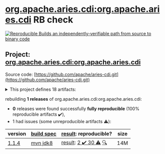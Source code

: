 [org.apache.aries.cdi:org.apache.aries.cdi](https://search.maven.org/artifact/org.apache.aries.cdi/org.apache.aries.cdi/) RB check
=======

[![Reproducible Builds](https://reproducible-builds.org/images/logos/rb.svg) an independently-verifiable path from source to binary code](https://reproducible-builds.org/)

## Project: [org.apache.aries.cdi:org.apache.aries.cdi](https://search.maven.org/artifact/org.apache.aries.cdi/org.apache.aries.cdi/)

Source code: [https://github.com/apache/aries-cdi.git](https://github.com/apache/aries-cdi.git)

<details><summary>This project defines 18 artifacts:</summary>

* [org.apache.aries.cdi:aries-cdi-feature](https://search.maven.org/artifact/org.apache.aries.cdi/aries-cdi-feature/)
* [org.apache.aries.cdi:org.apache.aries.cdi](https://search.maven.org/artifact/org.apache.aries.cdi/org.apache.aries.cdi/)
* [org.apache.aries.cdi:org.apache.aries.cdi.bom](https://search.maven.org/artifact/org.apache.aries.cdi/org.apache.aries.cdi.bom/)
* [org.apache.aries.cdi:org.apache.aries.cdi.build.tools](https://search.maven.org/artifact/org.apache.aries.cdi/org.apache.aries.cdi.build.tools/)
* [org.apache.aries.cdi:org.apache.aries.cdi.executable](https://search.maven.org/artifact/org.apache.aries.cdi/org.apache.aries.cdi.executable/)
* [org.apache.aries.cdi:org.apache.aries.cdi.extender](https://search.maven.org/artifact/org.apache.aries.cdi/org.apache.aries.cdi.extender/)
* [org.apache.aries.cdi:org.apache.aries.cdi.extension.el.jsp](https://search.maven.org/artifact/org.apache.aries.cdi/org.apache.aries.cdi.extension.el.jsp/)
* [org.apache.aries.cdi:org.apache.aries.cdi.extension.jaxrs](https://search.maven.org/artifact/org.apache.aries.cdi/org.apache.aries.cdi.extension.jaxrs/)
* [org.apache.aries.cdi:org.apache.aries.cdi.extension.jndi](https://search.maven.org/artifact/org.apache.aries.cdi/org.apache.aries.cdi.extension.jndi/)
* [org.apache.aries.cdi:org.apache.aries.cdi.extension.servlet.common](https://search.maven.org/artifact/org.apache.aries.cdi/org.apache.aries.cdi.extension.servlet.common/)
* [org.apache.aries.cdi:org.apache.aries.cdi.extension.servlet.owb](https://search.maven.org/artifact/org.apache.aries.cdi/org.apache.aries.cdi.extension.servlet.owb/)
* [org.apache.aries.cdi:org.apache.aries.cdi.extension.servlet.weld](https://search.maven.org/artifact/org.apache.aries.cdi/org.apache.aries.cdi.extension.servlet.weld/)
* [org.apache.aries.cdi:org.apache.aries.cdi.extension.spi](https://search.maven.org/artifact/org.apache.aries.cdi/org.apache.aries.cdi.extension.spi/)
* [org.apache.aries.cdi:org.apache.aries.cdi.extra](https://search.maven.org/artifact/org.apache.aries.cdi/org.apache.aries.cdi.extra/)
* [org.apache.aries.cdi:org.apache.aries.cdi.itests](https://search.maven.org/artifact/org.apache.aries.cdi/org.apache.aries.cdi.itests/)
* [org.apache.aries.cdi:org.apache.aries.cdi.owb](https://search.maven.org/artifact/org.apache.aries.cdi/org.apache.aries.cdi.owb/)
* [org.apache.aries.cdi:org.apache.aries.cdi.spi](https://search.maven.org/artifact/org.apache.aries.cdi/org.apache.aries.cdi.spi/)
* [org.apache.aries.cdi:org.apache.aries.cdi.weld](https://search.maven.org/artifact/org.apache.aries.cdi/org.apache.aries.cdi.weld/)
</details>

rebuilding **1 releases** of org.apache.aries.cdi:org.apache.aries.cdi:
- **0** releases were found successfully **fully reproducible** (100% reproducible artifacts :heavy_check_mark:),
- 1 had issues (some unreproducible artifacts :warning:):

| version | [build spec](/BUILDSPEC.md) | [result](https://reproducible-builds.org/docs/jvm/): reproducible? | size |
| -- | --------- | ------ | -- |
| [1.1.4](https://search.maven.org/artifact/org.apache.aries.cdi/org.apache.aries.cdi/1.1.4/pom) | [mvn jdk8](aries-cdi-1.1.4.buildspec) | [result](org.apache.aries.cdi-1.1.4.buildinfo): [2 :heavy_check_mark:  30 :warning:](org.apache.aries.cdi-1.1.4.buildcompare) [:mag:](org.apache.aries.cdi-1.1.4.diffoscope) | 14M |
